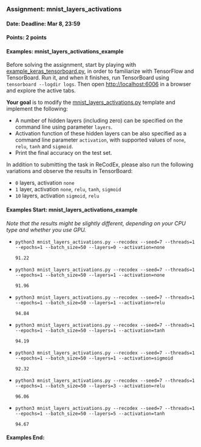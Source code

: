 ### Assignment: mnist_layers_activations
#### Date: Deadline: Mar 8, 23:59
#### Points: 2 points
#### Examples: mnist_layers_activations_example

Before solving the assignment, start by playing with
[example_keras_tensorboard.py](https://github.com/ufal/npfl114/tree/past-1920/labs/01/example_keras_tensorboard.py),
in order to familiarize with TensorFlow and TensorBoard.
Run it, and when it finishes, run TensorBoard using `tensorboard --logdir logs`.
Then open <http://localhost:6006> in a browser and explore the active tabs.

**Your goal** is to modify the
[mnist_layers_activations.py](https://github.com/ufal/npfl114/tree/past-1920/labs/01/mnist_layers_activations.py)
template and implement the following:
- A number of hidden layers (including zero) can be specified on the command line
  using parameter `layers`.
- Activation function of these hidden layers can be also specified as a command
  line parameter `activation`, with supported values of `none`, `relu`, `tanh`
  and `sigmoid`.
- Print the final accuracy on the test set.

In addition to submitting the task in ReCodEx, please also run the following
variations and observe the results in TensorBoard:
- `0` layers, activation `none`
- `1` layer, activation `none`, `relu`, `tanh`, `sigmoid`
- `10` layers, activation `sigmoid`, `relu`

#### Examples Start: mnist_layers_activations_example
_Note that the results might be slightly different, depending on your CPU type and whether you use GPU._

- `python3 mnist_layers_activations.py --recodex --seed=7 --threads=1 --epochs=1 --batch_size=50 --layers=0 --activation=none`
  ```
  91.22
  ```
- `python3 mnist_layers_activations.py --recodex --seed=7 --threads=1 --epochs=1 --batch_size=50 --layers=1 --activation=none`
  ```
  91.96
  ```
- `python3 mnist_layers_activations.py --recodex --seed=7 --threads=1 --epochs=1 --batch_size=50 --layers=1 --activation=relu`
  ```
  94.84
  ```
- `python3 mnist_layers_activations.py --recodex --seed=7 --threads=1 --epochs=1 --batch_size=50 --layers=1 --activation=tanh`
  ```
  94.19
  ```
- `python3 mnist_layers_activations.py --recodex --seed=7 --threads=1 --epochs=1 --batch_size=50 --layers=1 --activation=sigmoid`
  ```
  92.32
  ```
- `python3 mnist_layers_activations.py --recodex --seed=7 --threads=1 --epochs=1 --batch_size=50 --layers=3 --activation=relu`
  ```
  96.06
  ```
- `python3 mnist_layers_activations.py --recodex --seed=7 --threads=1 --epochs=1 --batch_size=50 --layers=5 --activation=tanh`
  ```
  94.67
  ```
#### Examples End:

